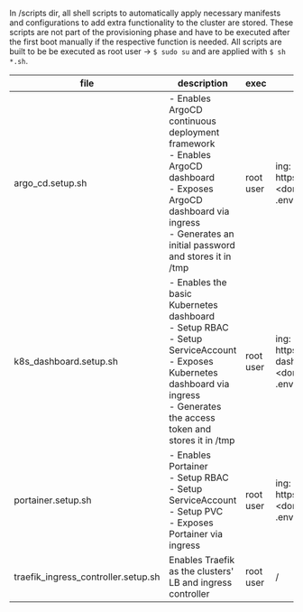 In /scripts dir, all shell scripts to automatically apply necessary manifests and configurations to add extra functionality to the cluster are stored.
These scripts are not part of the provisioning phase and have to be executed after the first boot manually if the respective function is needed.
All scripts are built to be be executed as root user -> ```$ sudo su``` and are applied with ```$ sh *.sh```.

| **file**                            | **description**                                                                                                                                                                        | **exec**  | **expose**                                                    |
|-------------------------------------|----------------------------------------------------------------------------------------------------------------------------------------------------------------------------------------|-----------|---------------------------------------------------------------|
| argo_cd.setup.sh                    | - Enables ArgoCD continuous deployment framework<br>- Enables ArgoCD dashboard<br>- Exposes ArgoCD dashboard via ingress<br>- Generates an initial password and stores it in /tmp      | root user | ing:<br>https://argocd.<domain-prefix of .env>                |
| k8s_dashboard.setup.sh              | - Enables the basic Kubernetes dashboard<br>- Setup RBAC<br>- Setup ServiceAccount<br>- Exposes Kubernetes dashboard via ingress<br>- Generates the access token and stores it in /tmp | root user | ing: <br>https://kubernetes-dashboard.<domain-prefix of .env> |
| portainer.setup.sh                  | - Enables Portainer<br>- Setup RBAC<br>- Setup ServiceAccount<br>- Setup PVC<br>- Exposes Portainer via ingress                                                                        | root user | ing:<br>https://portainer.<domain-prefix of .env>             |
| traefik_ingress_controller.setup.sh | Enables Traefik as the clusters' LB and ingress controller                                                                                                                             | root user | /                                                             |